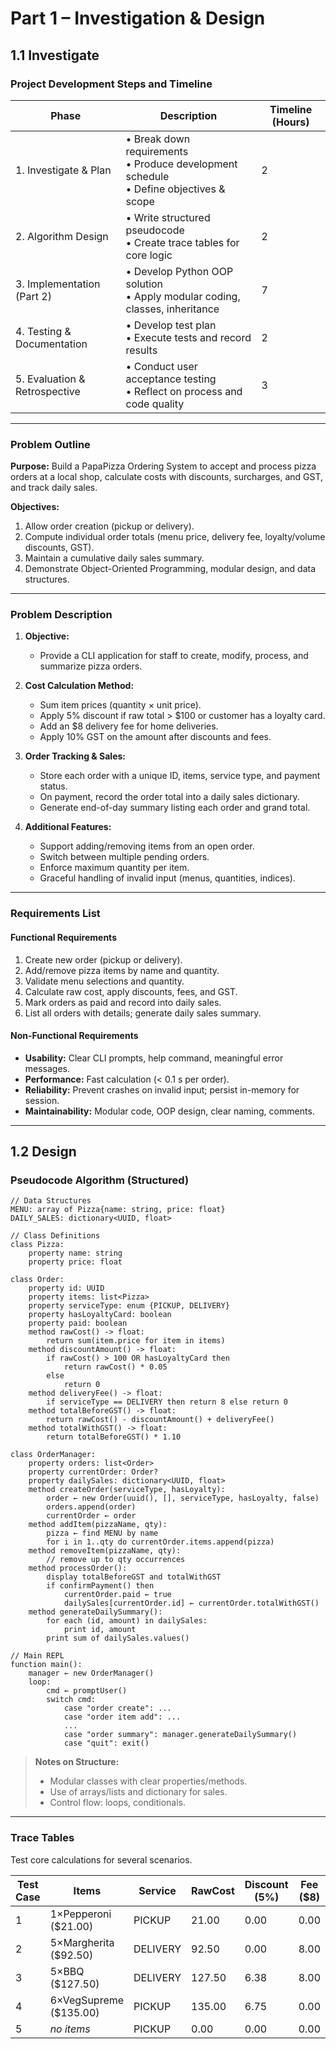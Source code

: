# Part 1 – Investigation & Design

## 1.1 Investigate

### Project Development Steps and Timeline

| Phase                        | Description                                                                                  | Timeline (Hours) |
|------------------------------|----------------------------------------------------------------------------------------------|------------------|
| 1. Investigate & Plan        | • Break down requirements<br>• Produce development schedule<br>• Define objectives & scope   | 2                |
| 2. Algorithm Design          | • Write structured pseudocode<br>• Create trace tables for core logic                        | 2                |
| 3. Implementation (Part 2)   | • Develop Python OOP solution<br>• Apply modular coding, classes, inheritance                | 7              |
| 4. Testing & Documentation   | • Develop test plan<br>• Execute tests and record results                                    | 2                |
| 5. Evaluation & Retrospective| • Conduct user acceptance testing<br>• Reflect on process and code quality                   | 3                |

---

### Problem Outline

**Purpose:**
Build a PapaPizza Ordering System to accept and process pizza orders at a local shop, calculate costs with discounts, surcharges, and GST, and track daily sales.

**Objectives:**
1. Allow order creation (pickup or delivery).
2. Compute individual order totals (menu price, delivery fee, loyalty/volume discounts, GST).
3. Maintain a cumulative daily sales summary.
4. Demonstrate Object-Oriented Programming, modular design, and data structures.

---

### Problem Description

1. **Objective:**
   - Provide a CLI application for staff to create, modify, process, and summarize pizza orders.

2. **Cost Calculation Method:**
   - Sum item prices (quantity × unit price).
   - Apply 5% discount if raw total > $100 or customer has a loyalty card.
   - Add an $8 delivery fee for home deliveries.
   - Apply 10% GST on the amount after discounts and fees.

3. **Order Tracking & Sales:**
   - Store each order with a unique ID, items, service type, and payment status.
   - On payment, record the order total into a daily sales dictionary.
   - Generate end-of-day summary listing each order and grand total.

4. **Additional Features:**
   - Support adding/removing items from an open order.
   - Switch between multiple pending orders.
   - Enforce maximum quantity per item.
   - Graceful handling of invalid input (menus, quantities, indices).

---

### Requirements List

#### Functional Requirements
1. Create new order (pickup or delivery).
2. Add/remove pizza items by name and quantity.
3. Validate menu selections and quantity.
4. Calculate raw cost, apply discounts, fees, and GST.
5. Mark orders as paid and record into daily sales.
6. List all orders with details; generate daily sales summary.

#### Non-Functional Requirements
- **Usability:** Clear CLI prompts, help command, meaningful error messages.
- **Performance:** Fast calculation (< 0.1 s per order).
- **Reliability:** Prevent crashes on invalid input; persist in-memory for session.
- **Maintainability:** Modular code, OOP design, clear naming, comments.

---

## 1.2 Design

### Pseudocode Algorithm (Structured)

```pseudocode
// Data Structures
MENU: array of Pizza{name: string, price: float}
DAILY_SALES: dictionary<UUID, float>

// Class Definitions
class Pizza:
    property name: string
    property price: float

class Order:
    property id: UUID
    property items: list<Pizza>
    property serviceType: enum {PICKUP, DELIVERY}
    property hasLoyaltyCard: boolean
    property paid: boolean
    method rawCost() -> float:
        return sum(item.price for item in items)
    method discountAmount() -> float:
        if rawCost() > 100 OR hasLoyaltyCard then
            return rawCost() * 0.05
        else
            return 0
    method deliveryFee() -> float:
        if serviceType == DELIVERY then return 8 else return 0
    method totalBeforeGST() -> float:
        return rawCost() - discountAmount() + deliveryFee()
    method totalWithGST() -> float:
        return totalBeforeGST() * 1.10

class OrderManager:
    property orders: list<Order>
    property currentOrder: Order?
    property dailySales: dictionary<UUID, float>
    method createOrder(serviceType, hasLoyalty):
        order ← new Order(uuid(), [], serviceType, hasLoyalty, false)
        orders.append(order)
        currentOrder ← order
    method addItem(pizzaName, qty):
        pizza ← find MENU by name
        for i in 1..qty do currentOrder.items.append(pizza)
    method removeItem(pizzaName, qty):
        // remove up to qty occurrences
    method processOrder():
        display totalBeforeGST and totalWithGST
        if confirmPayment() then
            currentOrder.paid ← true
            dailySales[currentOrder.id] ← currentOrder.totalWithGST()
    method generateDailySummary():
        for each (id, amount) in dailySales:
            print id, amount
        print sum of dailySales.values()

// Main REPL
function main():
    manager ← new OrderManager()
    loop:
        cmd ← promptUser()
        switch cmd:
            case "order create": ...
            case "order item add": ...
            ...
            case "order summary": manager.generateDailySummary()
            case "quit": exit()
```

> **Notes on Structure:**
> - Modular classes with clear properties/methods.
> - Use of arrays/lists and dictionary for sales.
> - Control flow: loops, conditionals.

---

### Trace Tables

Test core calculations for several scenarios.

| Test Case | Items                     | Service  | RawCost | Discount (5%) | Fee ($8) | Subtotal |
|-----------|---------------------------|----------|---------|---------------|----------|----------|
| 1         | 1×Pepperoni ($21.00)      | PICKUP   | 21.00   | 0.00          | 0.00     | 21.00    |
| 2         | 5×Margherita ($92.50)     | DELIVERY | 92.50   | 0.00          | 8.00     | 100.50   |
| 3         | 5×BBQ ($127.50)           | DELIVERY | 127.50  | 6.38          | 8.00     | 129.12   |
| 4         | 6×VegSupreme ($135.00)    | PICKUP   | 135.00  | 6.75          | 0.00     | 128.25   |
| 5         | *no items*                | PICKUP   | 0.00    | 0.00          | 0.00     | 0.00     |